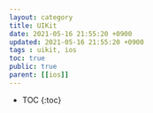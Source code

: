 ```yaml
---
layout: category
title: UIKit
date: 2021-05-16 21:55:20 +0900
updated: 2021-05-16 21:55:20 +0900
tags : uikit, ios
toc: true
public: true
parent: [[ios]]
---
```

* TOC
{:toc}
